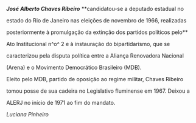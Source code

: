 

***José Alberto Chaves Ribeiro*** **candidatou-se a deputado estadual no

estado do Rio de Janeiro nas eleições de novembro de 1966, realizadas

posteriormente à promulgação da extinção dos partidos políticos pelo**

Ato Institucional n^o^ 2 e à instauração do bipartidarismo, que se

caracterizou pela disputa política entre a Aliança Renovadora Nacional

(Arena) e o Movimento Democrático Brasileiro (MDB).



Eleito pelo MDB, partido de oposição ao regime militar, Chaves Ribeiro

tomou posse de sua cadeira no Legislativo fluminense em 1967. Deixou a

ALERJ no início de 1971 ao fim do mandato.



*Luciana Pinheiro*



